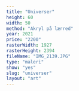 ```yaml
---
title: "Universer"
height: 60
width: 50
method: "Akryl på lærred"
year: 2021
price: "2200"
rasterWidth: 1927
rasterHeight: 2394
fileName: "IMG_2139.JPG"
type: "maleri"
show: "yes"
slug: "universer"
layout: "art"
---
```


